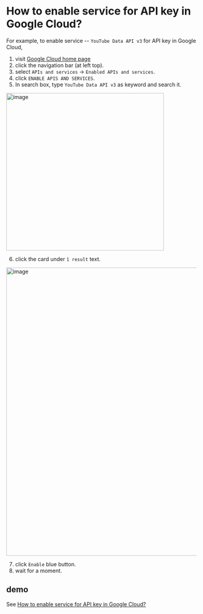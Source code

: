 # How to enable service for API key in Google Cloud?
For example, to enable service -- `YouTube Data API v3` for API key in Google Cloud,

1. visit [Google Cloud home page](https://console.cloud.google.com/)
2. click the navigation bar (at left top).
3. select `APIs and services` -> `Enabled APIs and services`.
4. click `ENABLE APIS AND SERVICES`.
5. In search box, type `YouTube Data API v3` as keyword and search it.
<img width="417" alt="image" src="https://github.com/user-attachments/assets/7f4d1706-4f0d-4046-91a9-aacf70859364" />

6. click the card under `1 result` text.

<img width="763" alt="image" src="https://github.com/user-attachments/assets/313dbfc0-8a1a-4564-9701-10752072cbbe" />

7. click `Enable` blue button.
8. wait for a moment.
   
## demo
See [How to enable service for API key in Google Cloud?](https://youtu.be/TOUn8mKvcRI)
